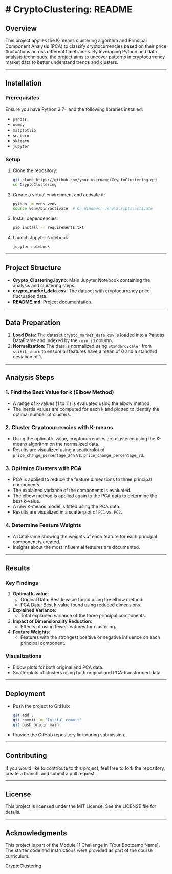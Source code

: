 # # CryptoClustering: README

## Overview
This project applies the K-means clustering algorithm and Principal Component Analysis (PCA) to classify cryptocurrencies based on their price fluctuations across different timeframes. By leveraging Python and data analysis techniques, the project aims to uncover patterns in cryptocurrency market data to better understand trends and clusters.

---

## Installation
### Prerequisites
Ensure you have Python 3.7+ and the following libraries installed:
- `pandas`
- `numpy`
- `matplotlib`
- `seaborn`
- `sklearn`
- `jupyter`

### Setup
1. Clone the repository:
   ```bash
   git clone https://github.com/your-username/CryptoClustering.git
   cd CryptoClustering
   ```
2. Create a virtual environment and activate it:
   ```bash
   python -m venv venv
   source venv/bin/activate  # On Windows: venv\Scripts\activate
   ```
3. Install dependencies:
   ```bash
   pip install -r requirements.txt
   ```
4. Launch Jupyter Notebook:
   ```bash
   jupyter notebook
   ```

---

## Project Structure
- **Crypto_Clustering.ipynb**: Main Jupyter Notebook containing the analysis and clustering steps.
- **crypto_market_data.csv**: The dataset with cryptocurrency price fluctuation data.
- **README.md**: Project documentation.

---

## Data Preparation
1. **Load Data**: The dataset `crypto_market_data.csv` is loaded into a Pandas DataFrame and indexed by the `coin_id` column.
2. **Normalization**: The data is normalized using `StandardScaler` from `scikit-learn` to ensure all features have a mean of 0 and a standard deviation of 1.

---

## Analysis Steps
### 1. Find the Best Value for k (Elbow Method)
- A range of k-values (1 to 11) is evaluated using the elbow method.
- The inertia values are computed for each k and plotted to identify the optimal number of clusters.

### 2. Cluster Cryptocurrencies with K-means
- Using the optimal k-value, cryptocurrencies are clustered using the K-means algorithm on the normalized data.
- Results are visualized using a scatterplot of `price_change_percentage_24h` vs. `price_change_percentage_7d`.

### 3. Optimize Clusters with PCA
- PCA is applied to reduce the feature dimensions to three principal components.
- The explained variance of the components is evaluated.
- The elbow method is applied again to the PCA data to determine the best k-value.
- A new K-means model is fitted using the PCA data.
- Results are visualized in a scatterplot of `PC1` vs. `PC2`.

### 4. Determine Feature Weights
- A DataFrame showing the weights of each feature for each principal component is created.
- Insights about the most influential features are documented.

---

## Results
### Key Findings
1. **Optimal k-value**:
   - Original Data: Best k-value found using the elbow method.
   - PCA Data: Best k-value found using reduced dimensions.
2. **Explained Variance**:
   - Total explained variance of the three principal components.
3. **Impact of Dimensionality Reduction**:
   - Effects of using fewer features for clustering.
4. **Feature Weights**:
   - Features with the strongest positive or negative influence on each principal component.

### Visualizations
- Elbow plots for both original and PCA data.
- Scatterplots of clusters using both original and PCA-transformed data.

---

## Deployment
- Push the project to GitHub:
  ```bash
  git add .
  git commit -m "Initial commit"
  git push origin main
  ```

- Provide the GitHub repository link during submission.

---

## Contributing
If you would like to contribute to this project, feel free to fork the repository, create a branch, and submit a pull request.

---

## License
This project is licensed under the MIT License. See the LICENSE file for details.

---

## Acknowledgments
This project is part of the Module 11 Challenge in [Your Bootcamp Name]. The starter code and instructions were provided as part of the course curriculum.

CryptoClustering